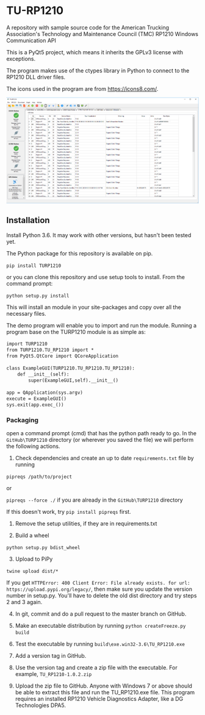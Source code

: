 # TU-RP1210
A repository with sample source code for the American Trucking Association's Technology and Maintenance Council (TMC) RP1210 Windows Communication API

This is a PyQt5 project, which means it inherits the GPLv3 license with exceptions. 

The program makes use of the ctypes library in Python to connect to the RP1210 DLL driver files. 

The icons used in the program are from https://icons8.com/.

![ExampleScreenshot.PNG](ExampleScreenshot.PNG)

## Installation
Install Python 3.6. It may work with other versions, but hasn't been tested yet.

The Python package for this repository is available on pip. 

```pip install TURP1210```

or you can clone this repository and use setup tools to install. From the command prompt: 

```python setup.py install```

This will install an module in your site-packages and copy over all the necessary files.

The demo program will enable you to import and run the module. Running a program base on the TURP1210 module is as simple as: 

```
import TURP1210 
from TURP1210.TU_RP1210 import *
from PyQt5.QtCore import QCoreApplication

class ExampleGUI(TURP1210.TU_RP1210.TU_RP1210):
    def __init__(self):
        super(ExampleGUI,self).__init__()

app = QApplication(sys.argv)
execute = ExampleGUI()
sys.exit(app.exec_())
```

### Packaging
open a command prompt (cmd) that has the python path ready to go. In the `GitHub\TURP1210` directory (or wherever you saved the file) we will perform the following actions.

  1. Check dependencies and create an up to date `requirements.txt` file by running 

```pipreqs /path/to/project```

 or 

 ```pipreqs --force ./``` if you are already in the  `GitHub\TURP1210` directory

If this doesn't work, try ```pip install pipreqs``` first.

  1. Remove the setup utilities, if they are in requirements.txt

  2. Build a wheel

 ```python setup.py bdist_wheel```

  3. Upload to PiPy

```twine upload dist/*```

If you get `HTTPError: 400 Client Error: File already exists. for url: https://upload.pypi.org/legacy/`, then make sure you update the version number in setup.py. You'll have to delete the old dist directory and try steps 2 and 3 again.

4. In git, commit and do a pull request to the master branch on GitHub.
 
5. Make an executable distribution by running ```python createFreeze.py build```

6. Test the executable by running ```build\exe.win32-3.6\TU_RP1210.exe```
 
5. Add a version tag in GitHub. 

6. Use the version tag and create a zip file with the executable. For example, `TU_RP1210-1.0.2.zip`

7. Upload the zip file to GitHub. Anyone with Windows 7 or above should be able to extract this file and run the TU_RP1210.exe file. This program requires an installed RP1210 Vehicle Diagnostics Adapter, like a DG Technologies DPA5.
 
